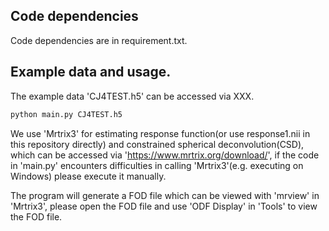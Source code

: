 ## Code dependencies  
Code dependencies are in requirement.txt.  
## Example data and usage.  
The example data 'CJ4TEST.h5' can be accessed via XXX.

```sh
python main.py CJ4TEST.h5
```

We use 'Mrtrix3' for estimating response function(or use response1.nii in this repository directly) and constrained spherical deconvolution(CSD), which can be accessed via 'https://www.mrtrix.org/download/', if the code in 'main.py' encounters difficulties in calling 'Mrtrix3'(e.g. executing on Windows) please execute it manually.  

The program will generate a FOD file which can be viewed with 'mrview' in 'Mrtrix3', please open the FOD file and use 'ODF Display' in 'Tools' to view the FOD file.  

